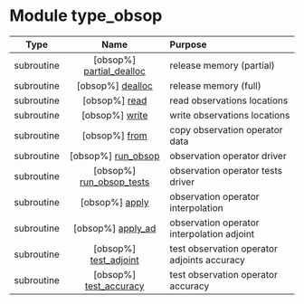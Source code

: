 # Module type_obsop

| Type | Name | Purpose |
| :--: | :--: | :---------- |
| subroutine | [obsop%] [partial_dealloc](https://github.com/JCSDA/saber/src/bump/type_obsop.F90#L66) | release memory (partial) |
| subroutine | [obsop%] [dealloc](https://github.com/JCSDA/saber/src/bump/type_obsop.F90#L83) | release memory (full) |
| subroutine | [obsop%] [read](https://github.com/JCSDA/saber/src/bump/type_obsop.F90#L102) | read observations locations |
| subroutine | [obsop%] [write](https://github.com/JCSDA/saber/src/bump/type_obsop.F90#L140) | write observations locations |
| subroutine | [obsop%] [from](https://github.com/JCSDA/saber/src/bump/type_obsop.F90#L183) | copy observation operator data |
| subroutine | [obsop%] [run_obsop](https://github.com/JCSDA/saber/src/bump/type_obsop.F90#L215) | observation operator driver |
| subroutine | [obsop%] [run_obsop_tests](https://github.com/JCSDA/saber/src/bump/type_obsop.F90#L633) | observation operator tests driver |
| subroutine | [obsop%] [apply](https://github.com/JCSDA/saber/src/bump/type_obsop.F90#L665) | observation operator interpolation |
| subroutine | [obsop%] [apply_ad](https://github.com/JCSDA/saber/src/bump/type_obsop.F90#L698) | observation operator interpolation adjoint |
| subroutine | [obsop%] [test_adjoint](https://github.com/JCSDA/saber/src/bump/type_obsop.F90#L734) | test observation operator adjoints accuracy |
| subroutine | [obsop%] [test_accuracy](https://github.com/JCSDA/saber/src/bump/type_obsop.F90#L777) | test observation operator accuracy |
